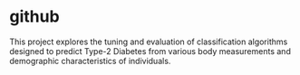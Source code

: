 # github
 This project explores the tuning and evaluation of classification algorithms designed to predict Type-2 Diabetes from various body measurements and demographic characteristics of individuals.
